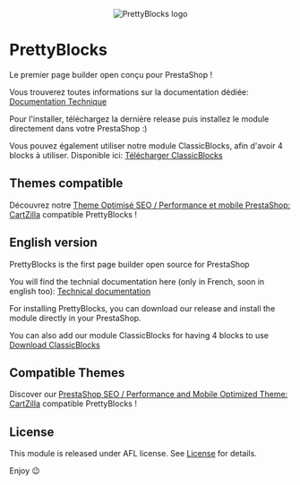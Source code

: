 <p align="center">
<img src="https://user-images.githubusercontent.com/4788787/205036810-aa5dcd65-d7d4-4728-9284-1201a6067cb4.png" alt="PrettyBlocks logo">
</p>

# PrettyBlocks
Le premier page builder open conçu pour PrestaShop ! 

Vous trouverez toutes informations sur la documentation dédiée: 
[Documentation Technique](https://prettyblocks.io/)

Pour l'installer, téléchargez la dernière release puis installez le module directement dans votre PrestaShop :) 

Vous pouvez également utiliser notre module ClassicBlocks, afin d'avoir 4 blocks à utiliser. Disponible ici: [Télécharger ClassicBlocks](https://github.com/PrestaSafe/classicblocks)

## Themes compatible

Découvrez notre [Theme Optimisé SEO / Performance et mobile PrestaShop: CartZilla](https://www.prestasafe.com/product/theme-prestashop-cartzilla) compatible PrettyBlocks !

## English version

PrettyBlocks is the first page builder open source for PrestaShop

You will find the technial documentation here (only in French, soon in english too): [Technical documentation](https://prettyblocks.io/)


For installing PrettyBlocks, you can download our release and install the module directly in your PrestaShop.

You can also add our module ClassicBlocks for having 4 blocks to use [Download ClassicBlocks](https://github.com/PrestaSafe/classicblocks)

## Compatible Themes

Discover our [PrestaShop SEO / Performance and Mobile Optimized Theme: CartZilla](https://www.prestasafe.com/product/theme-prestashop-cartzilla) compatible PrettyBlocks !

## License

This module is released under AFL license.
See [License](/LICENSE.md) for details.

Enjoy 😉
